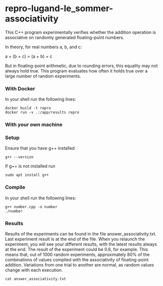 # repro-lugand-le_sommer-associativity
This C++ program experimentally verifies whether the addition operation is associative on randomly generated floating-point numbers.

In theory, for real numbers a, b, and c:

a + (b + c) = (a + b) + c

But in floating-point arithmetic, due to rounding errors, this equality may not always hold true.
This program evaluates how often it holds true over a large number of random experiments.

### With Docker
In your shell run the following lines:
``` shell
docker build -t repro
docker run -v .:/app/results repro
```

### With your own machine

### Setup
Ensure that you have g++ installed
``` shell
g++ --version
```

If g++ is not installed run 
``` shell
sudo apt install g++
```

### Compile
In your shell run the following lines: 
``` shell
g++ number.cpp -o number
./number
```

### Results
Results of the experiments can be found in the file answer_associativity.txt. Last experiment result is at the end of the file. When you relaunch the experiment, you will see your different results, with the latest results always at the end. The result of the experiment could be 0.8, for example. This means that, out of 1000 random experiments, approximately 80% of the combinations of values complied with the associativity of floating-point addition. Variations from one trial to another are normal, as random values change with each execution.
``` shell
cat answer_associativity.txt
```

